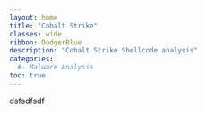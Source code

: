 ```yaml
---
layout: home
title: "Cobalt Strike"
classes: wide
ribbon: DodgerBlue
description: "Cobalt Strike Shellcode analysis"
categories:
  #- Malware Analysis
toc: true
---
```



dsfsdfsdf
